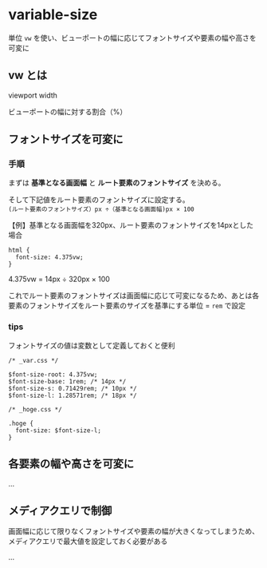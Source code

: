 # variable-size
単位 `vw` を使い、ビューポートの幅に応じてフォントサイズや要素の幅や高さを可変に

## vw とは
viewport width

ビューポートの幅に対する割合（%）

## フォントサイズを可変に
### 手順
まずは **基準となる画面幅** と **ルート要素のフォントサイズ** を決める。

そして下記値をルート要素のフォントサイズに設定する。  
`(ルート要素のフォントサイズ）px ÷（基準となる画面幅)px × 100`

【例】基準となる画面幅を320px、ルート要素のフォントサイズを14pxとした場合
```
html {
  font-size: 4.375vw;
}
```
4.375vw = 14px ÷ 320px × 100

これでルート要素のフォントサイズは画面幅に応じて可変になるため、あとは各要素のフォントサイズをルート要素のサイズを基準にする単位 = `rem` で設定

### tips
フォントサイズの値は変数として定義しておくと便利
```
/* _var.css */

$font-size-root: 4.375vw;
$font-size-base: 1rem; /* 14px */
$font-size-s: 0.71429rem; /* 10px */
$font-size-l: 1.28571rem; /* 18px */
```
```
/* _hoge.css */

.hoge {
  font-size: $font-size-l;
}
```

## 各要素の幅や高さを可変に
…

## メディアクエリで制御
画面幅に応じて限りなくフォントサイズや要素の幅が大きくなってしまうため、メディアクエリで最大値を設定しておく必要がある

…

